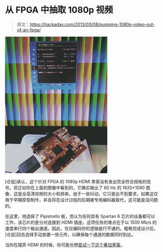 # 从 FPGA 中抽取 1080p 视频

> 原文：<https://hackaday.com/2013/03/08/pumping-1080p-video-out-of-an-fpga/>

![fpga-pumping-1080p](img/5fe5579593caf676e0154598650caf96.png)

[仓鼠]承认，这个针对 FPGA 的 1080p HDMI 黑客没有发出完全符合规格的信号。但正如你在上面的图像中看到的，它确实输出了 60 Hz 的 1920×1080 图像，这是全高清视频的大小和频率。由于一些抖动，它只是达不到要求，如果这仅用于早期原型制作，并且将在设计过程的后期被专用编码器取代，这可能是没问题的。

在这里，他选择了 Pipistrello 板，但认为任何具有 Spartan 6 芯片的设备都可以工作，该芯片的差分对连接到 HDMI 插座。这项任务的难点在于以 1500 Mb/s 的速度串行四个输出通道。因此，仅仅编码你的逻辑是行不通的。粗略完成设计后，[仓鼠]回去选择手动放置一些元件，以确保每个通道的数据同时到达。

当你在摆弄 HDMI 的时候，你可能也想[尝试一下这个叠加黑客](http://hackaday.com/2012/01/21/overlaying-video-on-encrypted-hdmi-connections/)。